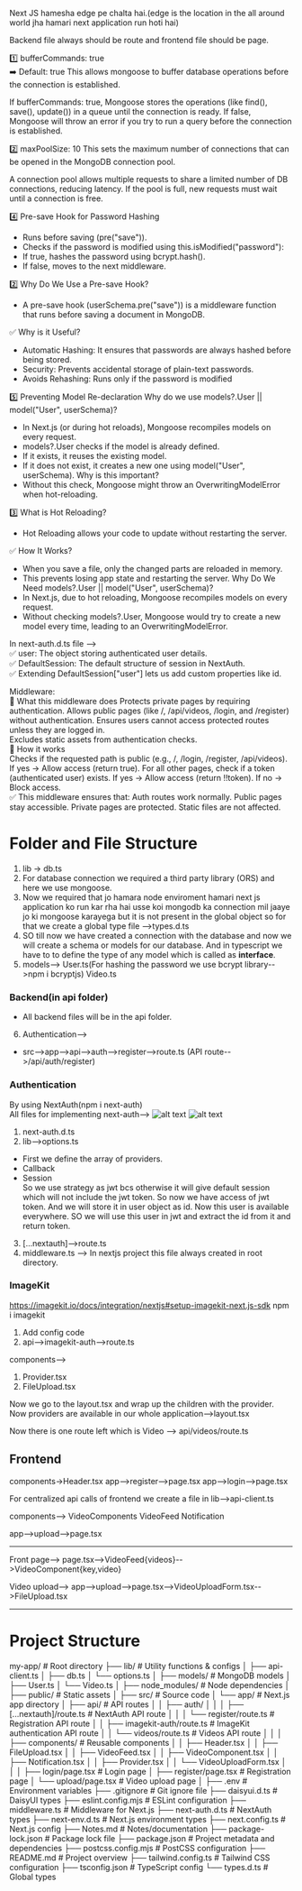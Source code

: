 Next JS hamesha edge pe chalta hai.(edge is the location in the all around world jha hamari next application run hoti hai)

Backend file always should be route and frontend file should be page.

1️⃣ bufferCommands: true  
➡️ Default: true
This allows mongoose to buffer database operations before the connection is established.

If bufferCommands: true, Mongoose stores the operations (like find(), save(), update()) in a queue until the   connection is ready.
If false, Mongoose will throw an error if you try to run a query before the connection is established.

2️⃣ maxPoolSize: 10
This sets the maximum number of connections that can be opened in the MongoDB connection pool.

A connection pool allows multiple requests to share a limited number of DB connections, reducing latency.
If the pool is full, new requests must wait until a connection is free.

4️⃣ Pre-save Hook for Password Hashing
- Runs before saving (pre("save")).
- Checks if the password is modified using this.isModified("password"):
- If true, hashes the password using bcrypt.hash().
- If false, moves to the next middleware.

2️⃣ Why Do We Use a Pre-save Hook?
- A pre-save hook (userSchema.pre("save")) is a middleware function that runs before saving a document in MongoDB.

✅ Why is it Useful?
- Automatic Hashing: It ensures that passwords are always hashed before being stored.
- Security: Prevents accidental storage of plain-text passwords.
- Avoids Rehashing: Runs only if the password is modified

5️⃣ Preventing Model Re-declaration
Why do we use models?.User || model("User", userSchema)?
- In Next.js (or during hot reloads), Mongoose recompiles models on every request.
- models?.User checks if the model is already defined.
- If it exists, it reuses the existing model.
- If it does not exist, it creates a new one using model("User", userSchema).
Why is this important?
- Without this check, Mongoose might throw an OverwritingModelError when hot-reloading.

3️⃣ What is Hot Reloading?
- Hot Reloading allows your code to update without restarting the server.

✅ How It Works?
- When you save a file, only the changed parts are reloaded in memory.
- This prevents losing app state and restarting the server.
Why Do We Need models?.User || model("User", userSchema)?
- In Next.js, due to hot reloading, Mongoose recompiles models on every request.
- Without checking models?.User, Mongoose would try to create a new model every time, leading to an  OverwritingModelError.

In next-auth.d.ts file -->   
✅ user: The object storing authenticated user details.  
✅ DefaultSession: The default structure of session in NextAuth.  
✅ Extending DefaultSession["user"] lets us add custom properties like id.

Middleware:  
🔹 What this middleware does
Protects private pages by requiring authentication.
Allows public pages (like /, /api/videos, /login, and /register) without authentication.
Ensures users cannot access protected routes unless they are logged in.  
Excludes static assets from authentication checks.  
🔹 How it works  
Checks if the requested path is public (e.g., /, /login, /register, /api/videos).
If yes → Allow access (return true).
For all other pages, check if a token (authenticated user) exists.
If yes → Allow access (return !!token).
If no → Block access.  
✅ This middleware ensures that:
Auth routes work normally.
Public pages stay accessible.
Private pages are protected.
Static files are not affected.

# Folder and File Structure
1. lib -> db.ts
2. For database connection we required a third party library (ORS) and here we use mongoose.
3. Now we required that jo hamara node enviroment hamari next js application ko run kar rha hai usse koi mongodb ka connection mil jaaye jo ki mongoose karayega but it is not present in the global object so for that we create a global type file -->types.d.ts
4. SO till now we have created a connection with the database and now we will create a schema or models for our database. And in typescript we have to to define the type of any model which is called as **interface**.
5. models-->
User.ts(For hashing the password we use bcrypt library-->npm i bcryptjs)
Video.ts
### Backend(in api folder)
- All backend files will be in the api folder.
6. Authentication-->        
- src-->app-->api-->auth-->register-->route.ts (API route-->/api/auth/register)
### Authentication
By using NextAuth(npm i next-auth)  
All files for implementing next-auth-->
![alt text](./public/image.png)
![alt text](./public/image-1.png)
1. next-auth.d.ts
2. lib-->options.ts 
  - First we define the array of providers.
  - Callback
  - Session    
  So we use strategy as jwt bcs otherwise it will give default session which will not include the jwt token. So now we have access of jwt token. And we will store it in user object as id. Now this user is available everywhere. SO we will use this user in jwt and extract the id from it and return token.
3. [...nextauth]-->route.ts
4. middleware.ts --> In nextjs project this file always created in root directory.

### ImageKit
https://imagekit.io/docs/integration/nextjs#setup-imagekit-next.js-sdk
npm i imagekit
1. Add config code 
2. api-->imagekit-auth-->route.ts

components-->
1. Provider.tsx
2. FileUpload.tsx

Now we go to the layout.tsx and wrap up the children with the provider. Now providers are available in our whole application-->layout.tsx

Now there is one route left which is Video --> api/videos/route.ts


## Frontend
components->Header.tsx
app-->register-->page.tsx
app-->login-->page.tsx

For centralized api calls of frontend we create a file in lib-->api-client.ts

components-->
VideoComponents
VideoFeed
Notification


app-->upload-->page.tsx

------------------------------------------------------------------------------

Front page-->
page.tsx-->VideoFeed{videos}-->VideoComponent{key,video}

Video upload-->
app-->upload-->page.tsx-->VideoUploadForm.tsx-->FileUpload.tsx

-------------------------------------------------------------------------------
# Project Structure
my-app/                                   # Root directory
├── lib/                                   # Utility functions & configs
│   ├── api-client.ts
│   ├── db.ts
│   └── options.ts
│
├── models/                                # MongoDB models
│   ├── User.ts
│   └── Video.ts
│
├── node_modules/                          # Node dependencies
│
├── public/                                # Static assets
│
├── src/                                   # Source code
│   └── app/                               # Next.js app directory
│       ├── api/                           # API routes
│       │   ├── auth/
│       │   │   ├── [...nextauth]/route.ts   # NextAuth API route
│       │   │   └── register/route.ts        # Registration API route
│       │   ├── imagekit-auth/route.ts      # ImageKit authentication API route
│       │   └── videos/route.ts             # Videos API route
│       │
│       ├── components/                     # Reusable components
│       │   ├── Header.tsx
│       │   ├── FileUpload.tsx
│       │   ├── VideoFeed.tsx
│       │   ├── VideoComponent.tsx
│       │   ├── Notification.tsx
│       │   ├── Provider.tsx
│       │   └── VideoUploadForm.tsx
│       │
│       ├── login/page.tsx                  # Login page
│       ├── register/page.tsx               # Registration page
│       └── upload/page.tsx                 # Video upload page
│
├── .env                                   # Environment variables
├── .gitignore                             # Git ignore file
├── daisyui.d.ts                           # DaisyUI types
├── eslint.config.mjs                      # ESLint configuration
├── middleware.ts                          # Middleware for Next.js
├── next-auth.d.ts                         # NextAuth types
├── next-env.d.ts                          # Next.js environment types
├── next.config.ts                         # Next.js config
├── Notes.md                               # Notes/documentation
├── package-lock.json                      # Package lock file
├── package.json                           # Project metadata and dependencies
├── postcss.config.mjs                     # PostCSS configuration
├── README.md                              # Project overview
├── tailwind.config.ts                     # Tailwind CSS configuration
├── tsconfig.json                          # TypeScript config
└── types.d.ts                             # Global types
